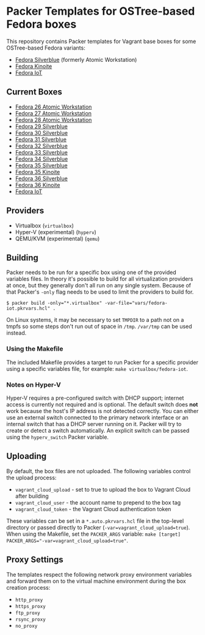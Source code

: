 # Packer Templates for OSTree-based Fedora boxes
This repository contains Packer templates for Vagrant base boxes for some
OSTree-based Fedora variants:

* [Fedora Silverblue](https://silverblue.fedoraproject.org/) (formerly Atomic Workstation)
* [Fedora Kinoite](https://kinoite.fedoraproject.org/)
* [Fedora IoT](https://iot.fedoraproject.org/)

## Current Boxes
* [Fedora 26 Atomic Workstation](https://app.vagrantup.com/fkrull/boxes/fedora26-atomic-workstation)
* [Fedora 27 Atomic Workstation](https://app.vagrantup.com/fkrull/boxes/fedora27-atomic-workstation)
* [Fedora 28 Atomic Workstation](https://app.vagrantup.com/fkrull/boxes/fedora28-atomic-workstation)
* [Fedora 29 Silverblue](https://app.vagrantup.com/fkrull/boxes/fedora29-silverblue)
* [Fedora 30 Silverblue](https://app.vagrantup.com/fkrull/boxes/fedora30-silverblue)
* [Fedora 31 Silverblue](https://app.vagrantup.com/fkrull/boxes/fedora31-silverblue)
* [Fedora 32 Silverblue](https://app.vagrantup.com/fkrull/boxes/fedora32-silverblue)
* [Fedora 33 Silverblue](https://app.vagrantup.com/fkrull/boxes/fedora33-silverblue)
* [Fedora 34 Silverblue](https://app.vagrantup.com/fkrull/boxes/fedora34-silverblue)
* [Fedora 35 Silverblue](https://app.vagrantup.com/fkrull/boxes/fedora35-silverblue)
* [Fedora 35 Kinoite](https://app.vagrantup.com/fkrull/boxes/fedora35-kinoite)
* [Fedora 36 Silverblue](https://app.vagrantup.com/fkrull/boxes/fedora36-silverblue)
* [Fedora 36 Kinoite](https://app.vagrantup.com/fkrull/boxes/fedora36-kinoite)
* [Fedora IoT](https://app.vagrantup.com/fkrull/boxes/fedora-iot)

## Providers
* Virtualbox (`virtualbox`)
* Hyper-V (experimental) (`hyperv`)
* QEMU/KVM (experimental) (`qemu`)

## Building
Packer needs to be run for a specific box using one of the provided variables files.
In theory it's possible to build for all virtualization providers at once, but they
generally don't all run on any single system. Because of that Packer's `-only` flag
needs to be used to limit the providers to build for.

```shell
$ packer build -only="*.virtualbox" -var-file="vars/fedora-iot.pkrvars.hcl" .
```

On Linux systems, it may be necessary to set `TMPDIR` to a path not on a tmpfs so
some steps don't run out of space in `/tmp`. `/var/tmp` can be used instead.

### Using the Makefile
The included Makefile provides a target to run Packer for a specific provider using
a specific variables file, for example: `make virtualbox/fedora-iot`.

### Notes on Hyper-V
Hyper-V requires a pre-configured switch with DHCP support; internet access is currently not
required and is optional. The default switch does **not** work because the host's IP address is not
detected correctly. You can either use an external switch connected to the primary network interface
or an internal switch that has a DHCP server running on it. Packer will try to create or detect
a switch automatically. An explicit switch can be passed using the `hyperv_switch` Packer variable.

## Uploading
By default, the box files are not uploaded. The following variables control the
upload process:

* `vagrant_cloud_upload` - set to true to upload the box to Vagrant Cloud after building
* `vagrant_cloud_user` - the account name to prepend to the box tag
* `vagrant_cloud_token` - the Vagrant Cloud authentication token

These variables can be set in a `*.auto.pkrvars.hcl` file in the top-level directory
or passed directly to Packer (`-var=vagrant_cloud_upload=true`). When using the Makefile,
set the `PACKER_ARGS` variable: `make [target] PACKER_ARGS="-var=vagrant_cloud_upload=true"`.

## Proxy Settings
The templates respect the following network proxy environment variables
and forward them on to the virtual machine environment during the box creation
process:

* `http_proxy`
* `https_proxy`
* `ftp_proxy`
* `rsync_proxy`
* `no_proxy`

